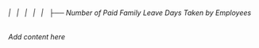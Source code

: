 ###### |   |   |   |   |   ├── Number of Paid Family Leave Days Taken by Employees

*Add content here*